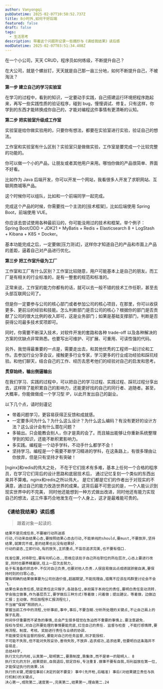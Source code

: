 ```yaml
---
author: Vanyongqi
pubDatetime: 2025-02-07T10:58:52.737Z
title: 8小时外,如何干好后端
featured: false
draft: false
tags:
  - 生活思考
description: 带着这个问题所记录一些摘抄与《请给我结果》读后感
modDatetime: 2025-02-07T03:51:34.408Z
---
```


在一个小公司，天天 CRUD，程序员如何练级，不断提升自己？

在大公司，就是个螺丝钉，天天就是自己那一亩三分地，如何不断提升自己，不被淘汰？

**第一步 建立自己的学习实验室**

在学习的过程中，看到的知识，一定要动手实践，自己搭建运行环境把程序跑起来，再写一些实践性质的验证程序，碰到 bug，慢慢调试、修复。只有这样，你学到的东西才能转换成你自己的，才能对编程这件事情有更清晰的认知。

**第二步 把实验室升级成工作室**

实验室是给你做实验用的，只要你有想法，都要在实验室进行实验，验证自己的想法。

工作室和实验室有什么区别？实验室只是做做实验，工作室是要完成一个比较完整的功能的。

你可以做一个小的产品，让朋友或者其他用户来用。哪怕你做的产品很简单、界面不好看。

比如作为 Java 后端开发，你可以开发一个网站，我看很多人开发了求职网站、互联网商城等产品。

这个时候你可以组队，比如和一个前端同学一起完成。

完成这个产品的时候，你需要找一个主流的[技术框架]，比如后端使用 Spring Boot，前端使用 VUE。

你应该去尝试使用各种最前沿的，你可能没用过的技术和框架。举个例子：Spring Boot/DDD + JDK21 + MyBatis + Redis + Elasticsearch 8 + LogStash + Kibana + K8S + Docker。

基本功能完成之后，一定要做[压力测试]，这样你才知道自己的产品和市面上产品的差距，逼着自己对产品进行优化。

**第三步 把工作室升级为工厂**

工作室和工厂有什么区别？工作室比较随意，用户可能基本上是自己的朋友。而工厂是有相关的行业标准的，是有一整套的规范和标准的。

正常来说，工作室的能力你都有的话，就可以去一般不错的技术工作任职，甚至去头部互联网公司了。

但是你一定要参与公司的核心部门或者参加公司的核心项目，在那里，你可以收获更多、更前沿的经验和技能。怎么判断部门是否公司的核心？根据你的部门是否贡献了公司的很大比例的收入即可，这是业务部门；如果是基础支撑部门，判断是否获得公司最多技术奖项即可。

同时，你需要不断深入技术，对软件开发的套路和各种 trade-off 以及各种解决的方案的优缺点非常熟悉。也要写出可维护、可扩展、可重用、可读性强的代码。

另外，我觉得最重要的一点是，需要走出去，和其他优秀的工程师一起讨论和工作。去参加行业分享会议，接触更多行业专家，学习更多的行业成功经验和踩坑经验。和他们聊天，结合自己的工作、经历去思考他们的经验对自己的启发和思考。

**贯穿始终，输出倒逼输出**

在我们学习、实践的过程中，可以把自己的学习过程、实践过程、踩坑过程分享出去，这样除了能积累自己的影响力，还能更好找的自己的同行者、追随者。甚至，大概率，你能做做成一个学习型 IP，以此开发出自己的副业。

以下几个点，请时刻谨记

- 带着问题学习，更容易获得正反馈和成就感。
- 一定要多问为什么？为什么这么设计？为什么这么编码？有没有更好的设计方法？这么设计会有什么潜在问题？
- 多输出。只会能教会别人，你才是真的会了。而且输出能够让你重新系统整理学到的知识，还能不断积累影响力。
- 多实践。编程是一个动手学科，不动手什么都学不会！
- 坚持学习。编程是一个需要不断学习精进的学科，在这条路上，有很多理由让你放弃，但是只有坚持才有突破！

[nginx]和redis的伟大之处， 不在于它们技术有多难，基本上任何一个合格的程序员，在学习它们背后的设计思路和底层技术后， 通过记忆复刻一个类似的东西出来并不算难。nginx和redis之所以伟大， 是它们都是它们的作者出于对现实的不满意，通过自己的能力改造世界的成果。这背后最不可思议的是，一个人能认识到现实世界中的不完美， 同时他还能想到一种方式做出改进，同时他还有能力实现自己的想法，这三件事巧合地发生在一个人身上，这才是最难能可贵的。


### 《请给我结果》读后感
> 跟着对象一起读的.
```text
结果不是完成任务,不要被行动所迷惑
行动,行动来自结果心态,要按照结果心态去行动,不能单纯的should,要must,不要放弃,坚持结果,就算完不成,差的结果也比没有结果好.
行动的姿态,立即行动,有的放矢,主抓重点,不盲目追求完美,也不要有借口.

找准位置,对待职位,要有司机心态,,思维应该处于自己所在职位的所在层次,心态上要进行改变,同时也要养精蓄锐,往上一层次去努力,
处于有准备的状态中.不仅对自己负责,也要对他人负责.人很容易做出点成绩就骄傲自满,要保持时刻的归零心态,
要有明确的结果做事要为公司创造价值,超越期望,不能找理由,猎鹰不应该在鸡群里讨论会不会飞.
结果也来自责任感,锁定责任这只猴子,各就各位,承担属于本岗位的责任,要明白责任变动流转.
学会独立做事,作为基层员工,要学做后三种方式(等着做；问着做；提出建议，等着做，边做边汇报；主动做，然后按程序汇报流程化),
不当被“保姆”照顾的人.
掌握当前工作中的流程,分析事前,事中,事后,不要含糊.分析所处理的关键点,不让自己肩上的猴子乱跑.
时间华仔重要而不紧急的事情,总会产生很多错觉在急迫而不重要的事情上.要注意避免.
授权与受权,对自己所要处理的事情要能兜底,扛住自己的责任. 监督与检查 ,不能打感情牌,要用流程、制度、考核、奖励进行责任与业绩的协调.
不能接受没有监督的授权,要能对自己的任务监督,则才能授权.
不可能不失败,但不能对失败妥协,善待失败,不放弃.追求成功,追求结果,但要明白这条路并不容易走.
总结48字,
执行文化的内核,认真第一,聪明第二,要靠制度,靠集体,而不是单一的聪明人. 8
执行文化的方针,结果提前,自我退后,锁定目标,专注重复.做事不要有自我,将利益放在第一位,才能保证执行的效果.16
执行的关键,把握住事前(决定的就不要变) 事中(先开枪,后瞄准) 事后(对结果建立责任与执行机制)的关键点,
决心第一,成败第二,速度第一,完美第二,结果第一,理由第二.24
```